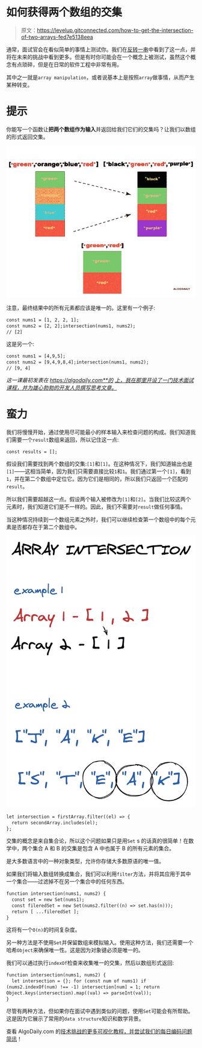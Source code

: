 # 如何获得两个数组的交集

> 原文：<https://levelup.gitconnected.com/how-to-get-the-intersection-of-two-arrays-fed7e5138eea>

通常，面试官会在看似简单的事情上测试你。我们在[反转一串](https://algodaily.com/challenges/reverse-a-string)中看到了这一点，并将在未来的挑战中看到更多。但是有时你可能会在一个概念上被测试，虽然这个概念有点琐碎，但是在日常的软件工程中非常有用。

其中之一就是`array manipulation`，或者说基本上是按照`array`做事情，从而产生某种转变。

# 提示

你能写一个函数让**把两个数组作为输入**并返回给我们它们的交集吗？让我们以数组的形式返回交集。

![](img/e63fd0761c6a076c10d5c776ef559ae8.png)

注意，最终结果中的所有元素都应该是唯一的。这里有一个例子:

```
const nums1 = [1, 2, 2, 1];
const nums2 = [2, 2];intersection(nums1, nums2);
// [2]
```

这是另一个:

```
const nums1 = [4,9,5];
const nums2 = [9,4,9,8,4];intersection(nums1, nums2);
// [9, 4]
```

*这一课最初发表在 https://algodaily.com**的* [*上，我在那里开设了一门技术面试课程，并为雄心勃勃的开发人员撰写思考文章。*](https://algodaily.com/challenges/array-intersection)

# 蛮力

我们将慢慢开始，通过使用尽可能最小的样本输入来检查问题的构成。我们知道我们需要一个`result`数组来返回，所以记住这一点:

```
const results = [];
```

假设我们需要找到两个数组的交集:`[1]`和`[1]`。在这种情况下，我们知道输出也是`[1]`——这相当简单，因为我们只需要直接比较`1`和`1`。我们通过第一个`[1]`，看到`1`，并在第二个数组中定位它。因为它们是相同的，所以我们只返回一个匹配的`result`。

所以我们需要超越这一点。假设两个输入被修改为`[1]`和`[2]`。当我们比较这两个元素时，我们知道它们是不一样的。因此，我们不需要对`result`做任何事情。

当这种情况持续到一个数组元素之外时，我们可以继续检查第一个数组中的每个元素是否都存在于第二个数组中。

![](img/afb384465b9980f96b986ad116e4faba.png)

```
let intersection = firstArray.filter((el) => {
  return secondArray.includes(el);
};
```

交集的概念是来自集合论，所以这个问题如果只是用`Set` s 的话真的很简单！在数学中，两个集合 A 和 B 的交集是包含 A 中也属于 B 的所有元素的集合。

是大多数语言中的一种对象类型，允许你存储大多数原语的唯一值。

如果我们将输入数组转换成集合，我们可以利用`filter`方法，并将其应用于其中一个集合——过滤掉不在另一个集合中的任何东西。

```
function intersection(nums1, nums2) {
  const set = new Set(nums1);
  const fileredSet = new Set(nums2.filter((n) => set.has(n)));
  return [ ...fileredSet ];
}
```

这将有一个`O(n)`的时间复杂度。

另一种方法是不使用`Set`并保留数组来模拟输入。使用这种方法，我们还需要一个哈希`Object`来确保唯一性。这是因为对象键必须是唯一的。

我们可以通过执行`indexOf`检查来收集唯一的交集，然后以数组形式返回:

```
function intersection(nums1, nums2) {
  let intersection = {}; for (const num of nums1) if (nums2.indexOf(num) !== -1) intersection[num] = 1; return Object.keys(intersection).map((val) => parseInt(val));
}
```

尽管有两种方法，但如果你在面试中遇到类似的问题，使用`Set`可能会有所帮助。这是因为它展示了常用的`data structure`知识和数学背景。

查看 AlgoDaily.com 的[技术挑战的更多可视化教程，并尝试](https://algodaily.com/curriculum)[我们的每日编码问题简讯](https://algodaily.com/challenges/daily)！